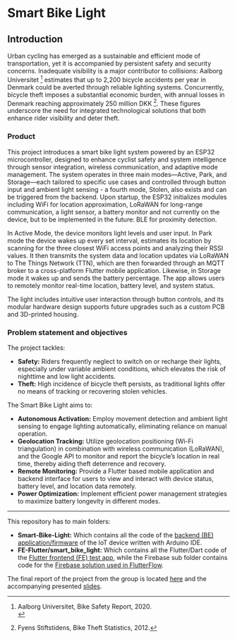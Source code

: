 # Smart Bike Light

## Introduction

Urban cycling has emerged as a sustainable and efficient mode of transportation, yet it is accompanied by persistent safety and security concerns. Inadequate visibility is a major contributor to collisions: Aalborg Universitet [^bike-safety-report] estimates that up to 2,200 bicycle accidents per year in Denmark could be averted through reliable lighting systems. Concurrently, bicycle theft imposes a substantial economic burden, with annual losses in Denmark reaching approximately 250 million DKK [^bike-theft-statistics]. These figures underscore the need for integrated technological solutions that both enhance rider visibility and deter theft.

### Product

This project introduces a smart bike light system powered by an ESP32 microcontroller, designed to enhance cyclist safety and system intelligence through sensor integration, wireless communication, and adaptive mode management. The system operates in three main modes—Active, Park, and Storage—each tailored to specific use cases and controlled through button input and ambient light sensing - a fourth mode, Stolen, also exists and can be triggered from the backend. Upon startup, the ESP32 initializes modules including WiFi for location approximation, LoRaWAN for long-range communication, a light sensor, a battery monitor and not currently on the device, but to be implemented in the future: BLE for proximity detection. 

In Active Mode, the device monitors light levels and user input. In Park mode the device wakes up every set interval, estimates its location by scanning for the three closest WiFi access points and analyzing their RSSI values. It then transmits the system data and location updates via LoRaWAN to The Things Network (TTN), which are then forwarded through an MQTT broker to a cross-platform Flutter mobile application. Likewise, in Storage mode it wakes up and sends the battery percentage. The app allows users to remotely monitor real-time location, battery level, and system status.

The light includes intuitive user interaction through button controls, and its modular hardware design supports future upgrades such as a custom PCB and 3D-printed housing.

### Problem statement and objectives

The project tackles:

- **Safety:** Riders frequently neglect to switch on or recharge their lights, especially under variable ambient conditions, which elevates the risk of nighttime and low light accidents.
- **Theft:** High incidence of bicycle theft persists, as traditional lights offer no means of tracking or recovering stolen vehicles.

The Smart Bike Light aims to:

- **Autonomous Activation:** Employ movement detection and ambient light sensing to engage lighting automatically, eliminating reliance on manual operation.
- **Geolocation Tracking:** Utilize geolocation positioning (Wi-Fi triangulation) in combination with wireless communication (LoRaWAN), and the Google API to monitor and report the bicycle’s location in real time, thereby aiding theft deterrence and recovery.
- **Remote Monitoring:** Provide a Flutter based mobile application and backend interface for users to view and interact with device status, battery level, and location data remotely.
- **Power Optimization:** Implement efficient power management strategies to maximize battery longevity in different modes.


[^bike-safety-report]: Aalborg Universitet, Bike Safety Report, 2020.<br>
[^bike-theft-statistics]: Fyens Stiftstidens, Bike Theft Statistics, 2012.

---
This repository has to main folders:
- **Smart-Bike-Light:** Which contains all the code of the [backend (BE) application/firmware](Smart-Bike-Light/README.md) of the IoT device written with Arduino IDE.
- **FE-Flutter/smart_bike_light:** Which contains all the Flutter/Dart code of the [Flutter frontend (FE) test app](FE-Flutter/smart_bike_light/README.md), while the Firebase sub folder contains code for the [Firebase solution used in FlutterFlow](FE-Flutter/smart_bike_light/Firebase).

The final report of the project from the group is located [here](34346_IoT_smart_bike_light___group_3.pdf) and the accompanying presented [slides](Group-3-slides.pdf).
